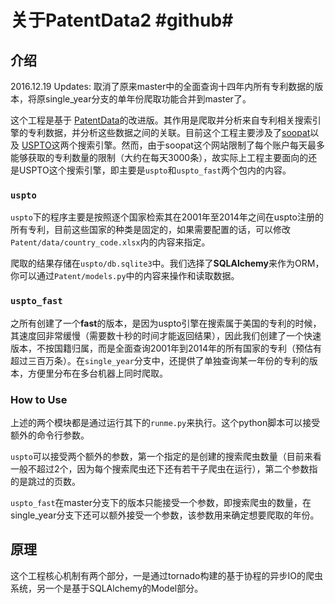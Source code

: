 # 关于PatentData2 #github#
## 介绍
2016.12.19 Updates:
取消了原来master中的全面查询十四年内所有专利数据的版本，将原single_year分支的单年份爬取功能合并到master了。

这个工程是基于 [PatentData](https://github.com/huangy10)的改进版。其作用是爬取并分析来自专利相关搜索引擎的专利数据，并分析这些数据之间的关联。目前这个工程主要涉及了[soopat](www.soopat.com)以及 [USPTO](https://www.uspto.gov)这两个搜索引擎。然而，由于soopat这个网站限制了每个账户每天最多能够获取的专利数量的限制（大约在每天3000条），故实际上工程主要面向的还是USPTO这个搜索引擎，即主要是`uspto`和`uspto_fast`两个包内的内容。

### `uspto`
`uspto`下的程序主要是按照逐个国家检索其在2001年至2014年之间在uspto注册的所有专利，目前这些国家的种类是固定的，如果需要配置的话，可以修改`Patent/data/country_code.xlsx`内的内容来指定。

爬取的结果存储在`uspto/db.sqlite3`中。我们选择了**SQLAlchemy**来作为ORM，你可以通过`Patent/models.py`中的内容来操作和读取数据。

### `uspto_fast`
之所有创建了一个**fast**的版本，是因为uspto引擎在搜索属于美国的专利的时候，其速度回非常缓慢（需要数十秒的时间才能返回结果），因此我们创建了一个快速版本，不按国籍归属，而是全面查询2001年到2014年的所有国家的专利（预估有超过三百万条）。在`single_year`分支中，还提供了单独查询某一年份的专利的版本，方便里分布在多台机器上同时爬取。

### How to Use
上述的两个模块都是通过运行其下的`runme.py`来执行。这个python脚本可以接受额外的命令行参数。

`uspto`可以接受两个额外的参数，第一个指定的是创建的搜索爬虫数量（目前来看一般不超过2个，因为每个搜索爬虫还下还有若干子爬虫在运行），第二个参数指的是跳过的页数。

`uspto_fast`在master分支下的版本只能接受一个参数，即搜索爬虫的数量，在single_year分支下还可以额外接受一个参数，该参数用来确定想要爬取的年份。

## 原理
这个工程核心机制有两个部分，一是通过tornado构建的基于协程的异步IO的爬虫系统，另一个是基于SQLAlchemy的Model部分。